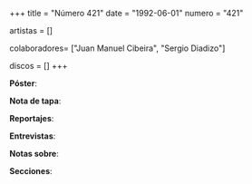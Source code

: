 +++
title = "Número 421"
date = "1992-06-01"
numero = "421"

artistas = []

colaboradores= ["Juan Manuel Cibeira", "Sergio Diadizo"]

discos = []
+++

**Póster**: 

**Nota de tapa**: 

**Reportajes**: 

**Entrevistas**: 

**Notas sobre**:

**Secciones**:
